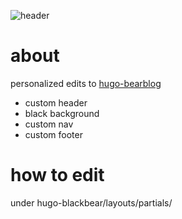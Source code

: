 ![header](https://nate.unpass.net/images/unpass-bear-preview.png) 

# about
personalized edits to [hugo-bearblog](https://github.com/janraasch/hugo-bearblog)
- custom header
- black background
- custom nav
- custom footer
# how to edit
under hugo-blackbear/layouts/partials/
